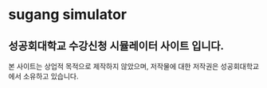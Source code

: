 # sugang simulator

## 성공회대학교 수강신청 시뮬레이터 사이트 입니다.
본 사이트는 상업적 목적으로 제작하지 않았으며, 
저작물에 대한 저작권은 성공회대학교에서 소유하고 있습니다.
